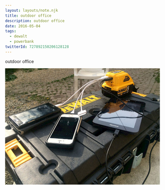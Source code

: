 ```yaml
---
layout: layouts/note.njk
title: outdoor office
description: outdoor office
date: 2016-05-04
tags:
  - dewalt
  - powerbank
twitterId: 727892150206128128
---
```

outdoor office

![Outdoor office](/img/posts/20160504_outdoor.jpg)

